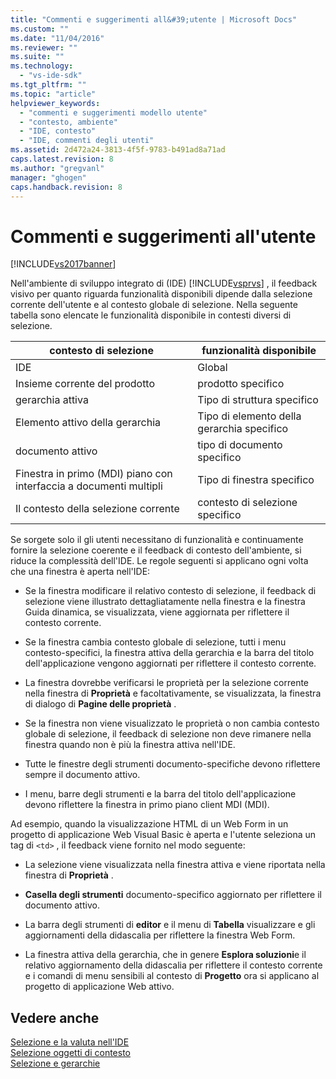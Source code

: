 ```yaml
---
title: "Commenti e suggerimenti all&#39;utente | Microsoft Docs"
ms.custom: ""
ms.date: "11/04/2016"
ms.reviewer: ""
ms.suite: ""
ms.technology: 
  - "vs-ide-sdk"
ms.tgt_pltfrm: ""
ms.topic: "article"
helpviewer_keywords: 
  - "commenti e suggerimenti modello utente"
  - "contesto, ambiente"
  - "IDE, contesto"
  - "IDE, commenti degli utenti"
ms.assetid: 2d472a24-3813-4f5f-9783-b491ad8a71ad
caps.latest.revision: 8
ms.author: "gregvanl"
manager: "ghogen"
caps.handback.revision: 8
---
```

# Commenti e suggerimenti all&#39;utente
[!INCLUDE[vs2017banner](../../code-quality/includes/vs2017banner.md)]

Nell'ambiente di sviluppo integrato di \(IDE\) [!INCLUDE[vsprvs](../../code-quality/includes/vsprvs_md.md)] , il feedback visivo per quanto riguarda funzionalità disponibili dipende dalla selezione corrente dell'utente e al contesto globale di selezione.  Nella seguente tabella sono elencate le funzionalità disponibile in contesti diversi di selezione.  
  
|contesto di selezione|funzionalità disponibile|  
|---------------------------|------------------------------|  
|IDE|Global|  
|Insieme corrente del prodotto|prodotto specifico|  
|gerarchia attiva|Tipo di struttura specifico|  
|Elemento attivo della gerarchia|Tipo di elemento della gerarchia specifico|  
|documento attivo|tipo di documento specifico|  
|Finestra in primo \(MDI\) piano con interfaccia a documenti multipli|Tipo di finestra specifico|  
|Il contesto della selezione corrente|contesto di selezione specifico|  
  
 Se sorgete solo il gli utenti necessitano di funzionalità e continuamente fornire la selezione coerente e il feedback di contesto dell'ambiente, si riduce la complessità dell'IDE.  Le regole seguenti si applicano ogni volta che una finestra è aperta nell'IDE:  
  
-   Se la finestra modificare il relativo contesto di selezione, il feedback di selezione viene illustrato dettagliatamente nella finestra e la finestra Guida dinamica, se visualizzata, viene aggiornata per riflettere il contesto corrente.  
  
-   Se la finestra cambia contesto globale di selezione, tutti i menu contesto\-specifici, la finestra attiva della gerarchia e la barra del titolo dell'applicazione vengono aggiornati per riflettere il contesto corrente.  
  
-   La finestra dovrebbe verificarsi le proprietà per la selezione corrente nella finestra di **Proprietà** e facoltativamente, se visualizzata, la finestra di dialogo di **Pagine delle proprietà** .  
  
-   Se la finestra non viene visualizzato le proprietà o non cambia contesto globale di selezione, il feedback di selezione non deve rimanere nella finestra quando non è più la finestra attiva nell'IDE.  
  
-   Tutte le finestre degli strumenti documento\-specifiche devono riflettere sempre il documento attivo.  
  
-   I menu, barre degli strumenti e la barra del titolo dell'applicazione devono riflettere la finestra in primo piano client MDI \(MDI\).  
  
 Ad esempio, quando la visualizzazione HTML di un Web Form in un progetto di applicazione Web Visual Basic è aperta e l'utente seleziona un tag di `<td>` , il feedback viene fornito nel modo seguente:  
  
-   La selezione viene visualizzata nella finestra attiva e viene riportata nella finestra di **Proprietà** .  
  
-   **Casella degli strumenti** documento\-specifico aggiornato per riflettere il documento attivo.  
  
-   La barra degli strumenti di **editor** e il menu di **Tabella** visualizzare e gli aggiornamenti della didascalia per riflettere la finestra Web Form.  
  
-   La finestra attiva della gerarchia, che in genere **Esplora soluzioni**e il relativo aggiornamento della didascalia per riflettere il contesto corrente e i comandi di menu sensibili al contesto di **Progetto** ora si applicano al progetto di applicazione Web attivo.  
  
## Vedere anche  
 [Selezione e la valuta nell'IDE](../../extensibility/internals/selection-and-currency-in-the-ide.md)   
 [Selezione oggetti di contesto](../../extensibility/internals/selection-context-objects.md)   
 [Selezione e gerarchie](../../extensibility/internals/hierarchies-and-selection.md)